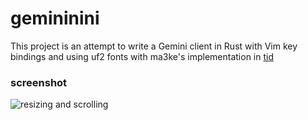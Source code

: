 # gemininini

This project is an attempt to write a Gemini client in Rust with Vim key bindings and using uf2 fonts with ma3ke's implementation in [tid](https://git.sr.ht/~ma3ke/tid)

### screenshot
![resizing and scrolling](resizing_scrolling.gif)

